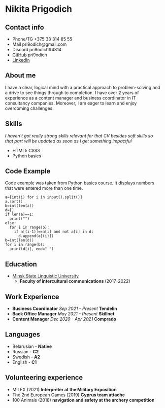 # Nikita Prigodich

## Contact info

+ Phone&#47;TG &#43;375 33 314 85 55
+ Mail pri9odich&#64;gmail.com
+ Discord pri9odich&#35;4814
+ [GitHub](https://github.com/pri9odich) pri9odich
+ [LinkedIn](https://www.linkedin.com/in/nikita-prigodich-353808222/)

## About me

I have a clear, logical mind with a practical approach to problem-solving and a drive to see things through to completion. I have over 2 years of experience as a content manager and business coordinator in IT consultancy companies. Moreover, I am eager to learn and enjoy overcoming challenges.

## Skills

*I haven't got really strong skills relevant for that CV besides soft skills so that part will be updated as soon as I get something impactful*
+ HTML5 CSS3
+ Python basics

## Code Example

Code example was taken from Python basics course. It displays numbers that were entered more than one time.
```
a=[int(i) for i in input().split()]
a.sort()
b=int(len(a))
d=[]
if len(a)==1:
  print("")
else:
  for i in range(b):
    if a[(i-1)]==a[i] and not a[i] in d:
      d.append(a[(i)])
b=int(len(d))
for i in range(b):
  print(d[i], end=" ")
```

## Education

+ [Minsk State Linguistic University](https://en.wikipedia.org/wiki/Minsk_State_Linguistic_University)
    + **Faculty of intercultural communications** (2017-2022)

## Work Experience

+ **Business Сoordinator** *Sep 2021 - Present* **Tendelin**
+ **Back Office Manager** *May 2021 - Present* **Skillnet**
+ **Content Manager** *Dec 2020 - Apr 2021* **Comprado**

## Languages
+ Belarusian - **Native**
+ Russian - **C2**
+ Swedish - **A2**
+ English - **C1**

## Volunteering experience

- MILEX (2021) **Interpreter at the Military Exposition**
- The 2nd European Games (2019) **Cyprus team attache**
- 100 Animals (2018) **navigation and safety at the archery competition**
